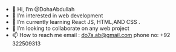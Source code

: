- 👋 Hi, I’m @DohaAbdullah
- 👀 I’m interested in web development 
- 🌱 I’m currently learning React JS, HTML,AND CSS .
- 💞️ I’m looking to collaborate on any web project
- 📫 How to reach me email : do7a.ab@gmail.com phone no: +92 322509313 

<!---
DohaAbdullah/DohaAbdullah is a ✨ special ✨ repository because its `README.md` (this file) appears on your GitHub profile.
You can click the Preview link to take a look at your changes.
--->

